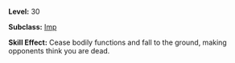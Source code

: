 <!-- TITLE: Skill: Play Possum -->

**Level:** 30

**Subclass:** [Imp](imp)

**Skill Effect:**  Cease bodily functions and fall to the ground, making opponents think you are dead.